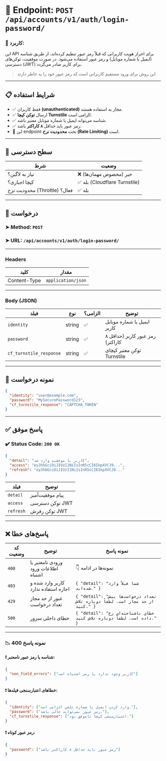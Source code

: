 # 📌 Endpoint: `POST /api/accounts/v1/auth/login-password/`

### 🎯 کاربرد:

این API برای احراز هویت کاربرانی که قبلاً رمز عبور تنظیم کرده‌اند، از طریق شناسه (ایمیل یا شماره موبایل) و رمز عبور استفاده می‌شود. در صورت موفقیت، توکن‌های دسترسی (JWT) برای کاربر صادر می‌گردد.

> این روش برای ورود مستقیم کاربرانی است که رمز عبور خود را به خاطر دارند.

---

## 📋 شرایط استفاده

* ✅ فقط کاربران **(unauthenticated)** مجاز به استفاده هستند.
* ✅ ارسال **توکن کپچا Turnstile** الزامی است.
* ✅ شناسه می‌تواند ایمیل یا شماره موبایل معتبر باشد.
* ✅ رمز عبور باید حداقل **۸ کاراکتر** باشد.
* 🚦 این endpoint تحت **محدودیت نرخ (Rate Limiting)** است.

---

## 🔐 سطح دسترسی

| شرط                          | وضعیت                        |
| ---------------------------- | ---------------------------- |
| نیاز به لاگین؟               | ❌ خیر (مخصوص مهمان‌ها)       |
| کپچا اجباری؟                 | ✅ بله (Cloudflare Turnstile) |
| محدودیت نرخ (Throttle) فعال؟ | ✅ بله                        |

---

## 📨 درخواست

### ➤ Method: `POST`

### ➤ URL: `/api/accounts/v1/auth/login-password/`

---

### Headers

| کلید         | مقدار              |
| ------------ | ------------------ |
| Content-Type | `application/json` |

---

### Body (JSON)

| فیلد                    | نوع    | الزامی؟ | توضیح                                     |
| ----------------------- | ------ | ------- | ----------------------------------------- |
| `identity`              | string | ✅       | ایمیل یا شماره موبایل کاربر               |
| `password`              | string | ✅       | رمز عبور کاربر (حداقل ۸ کاراکتر)          |
| `cf_turnstile_response` | string | ✅       | توکن معتبر کپچای Turnstile                |

---

## 🧪 نمونه درخواست

```json
{
  "identity": "user@example.com",
  "password": "MySecurePassword123",
  "cf_turnstile_response": "CAPTCHA_TOKEN"
}
```

---

## ✅ پاسخ موفق

### ✔️ Status Code: `200 OK`

```json
{
  "detail": "کاربر با موفقیت وارد شد",
  "access": "eyJhbGciOiJIUzI1NiIsInR5cCI6IkpXVCJ9...",
  "refresh": "eyJhbGciOiJIUzI1NiIsInR5cCI6IkpXVCJ9..."
}
```

| فیلد      | توضیح             |
| --------- | ----------------- |
| `detail`  | پیام موفقیت‌آمیز  |
| `access`  | توکن دسترسی JWT   |
| `refresh` | توکن رفرش JWT     |

---

## ❌ پاسخ‌های خطا

| کد وضعیت | توضیح                               | نمونه پاسخ                                                                                                      |
| -------- | ----------------------------------- | --------------------------------------------------------------------------------------------------------------- |
| `400`    | ورودی نامعتبر یا اطلاعات ورود اشتباه | 👇 نمونه‌ها در ادامه                                                                                            |
| `403`    | کاربر وارد شده و اجازه استفاده ندارد    | `{ "detail": "شما قبلاً وارد شده‌اید." }`                                                                       |
| `429`    | عبور از حد مجاز تعداد درخواست       | `{ "detail": "تعداد درخواست‌ها بیش از حد مجاز است. لطفاً دوباره تلاش کنید." }`                                   |
| `500`    | خطای داخلی سرور                      | `{ "detail": "خطای ناشناخته‌ای رخ داده است. لطفاً دوباره تلاش کنید." }`                                         |

---

### 📉 نمونه پاسخ 400

#### ❗ شناسه یا رمز عبور نامعتبر:

```json
{
  "non_field_errors": ["کاربر وجود ندارد یا رمز اشتباه است"]
}
```

#### ❗ خطاهای اعتبارسنجی فیلدها:

```json
{
  "identity": ["وارد کردن ایمیل یا شماره تلفن الزامی است."],
  "password": ["رمز عبور نمی‌تواند خالی باشد."],
  "cf_turnstile_response": ["اعتبارسنجی کپچا ناموفق بود."]
}
```

#### ❗ رمز عبور کوتاه:

```json
{
  "password": ["رمز عبور باید حداقل ۸ کاراکتر باشد"]
}
```
